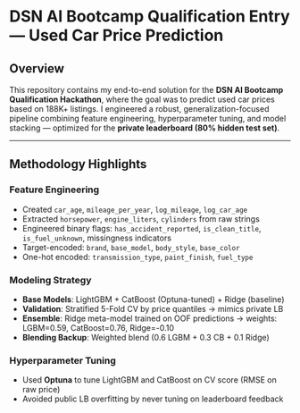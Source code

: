 # DSN AI Bootcamp Qualification Entry — Used Car Price Prediction

## Overview

This repository contains my end-to-end solution for the **DSN AI Bootcamp Qualification Hackathon**, where the goal was to predict used car prices based on 188K+ listings. I engineered a robust, generalization-focused pipeline combining feature engineering, hyperparameter tuning, and model stacking — optimized for the **private leaderboard (80% hidden test set)**.

---

## Methodology Highlights

### Feature Engineering
- Created `car_age`, `mileage_per_year`, `log_mileage`, `log_car_age`
- Extracted `horsepower`, `engine_liters`, `cylinders` from raw strings
- Engineered binary flags: `has_accident_reported`, `is_clean_title`, `is_fuel_unknown`, missingness indicators
- Target-encoded: `brand`, `base_model`, `body_style`, `base_color`
- One-hot encoded: `transmission_type`, `paint_finish`, `fuel_type`

### Modeling Strategy
- **Base Models**: LightGBM + CatBoost (Optuna-tuned) + Ridge (baseline)
- **Validation**: Stratified 5-Fold CV by price quantiles → mimics private LB
- **Ensemble**: Ridge meta-model trained on OOF predictions → weights: LGBM=0.59, CatBoost=0.76, Ridge=-0.10
- **Blending Backup**: Weighted blend (0.6 LGBM + 0.3 CB + 0.1 Ridge)

### Hyperparameter Tuning
- Used **Optuna** to tune LightGBM and CatBoost on CV score (RMSE on raw price)
- Avoided public LB overfitting by never tuning on leaderboard feedback
